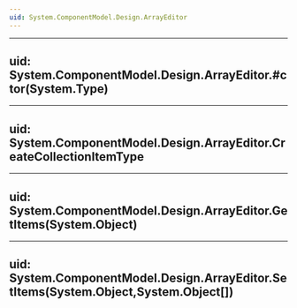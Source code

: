```yaml
---
uid: System.ComponentModel.Design.ArrayEditor
---
```


---
uid: System.ComponentModel.Design.ArrayEditor.#ctor(System.Type)
---

---
uid: System.ComponentModel.Design.ArrayEditor.CreateCollectionItemType
---

---
uid: System.ComponentModel.Design.ArrayEditor.GetItems(System.Object)
---

---
uid: System.ComponentModel.Design.ArrayEditor.SetItems(System.Object,System.Object[])
---
